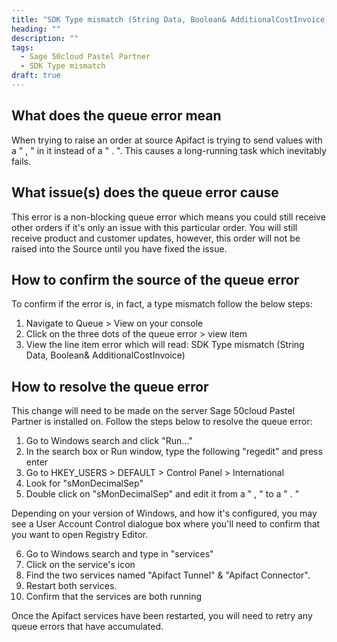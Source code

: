 ```yaml
---
title: "SDK Type mismatch (String Data, Boolean& AdditionalCostInvoice)"
heading: ""
description: ""
tags: 
  - Sage 50cloud Pastel Partner
  - SDK Type mismatch
draft: true
---
```


## What does the queue error mean

When trying to raise an order at source Apifact is trying to send values with a " , " in it instead of a " . ". This causes a long-running task which inevitably fails. 

## What issue(s) does the queue error cause

This error is a non-blocking queue error which means you could still receive other orders if it's only an issue with this particular order. You will still receive product and customer updates, however, this order will not be raised into the Source until you have fixed the issue.

## How to confirm the source of the queue error

To confirm if the error is, in fact, a type mismatch follow the below steps:

1. Navigate to Queue > View on your console
2. Click on the three dots of the queue error > view item
3. View the line item error which will read: SDK Type mismatch (String Data, Boolean& AdditionalCostInvoice)

## How to resolve the queue error

This change will need to be made on the server Sage 50cloud Pastel Partner is installed on. Follow the steps below to resolve the queue error:

1. Go to Windows search and click "Run..." 
2. In the search box or Run window, type the following "regedit" and press enter
3. Go to HKEY_USERS > DEFAULT > Control Panel > International 
4. Look for "sMonDecimalSep"
5. Double click on "sMonDecimalSep" and edit it from a " , " to a " . "

Depending on your version of Windows, and how it's configured, you may see a User Account Control dialogue box where you'll need to confirm that you want to open Registry Editor.

6. Go to Windows search and type in "services"
7. Click on the service's icon
8. Find the two services named "Apifact Tunnel" & "Apifact Connector".
9. Restart both services.
10. Confirm that the services are both running

Once the Apifact services have been restarted, you will need to retry any queue errors that have accumulated.